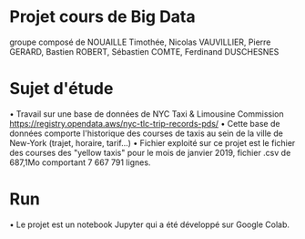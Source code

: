  # Projet cours de Big Data
groupe composé de NOUAILLE Timothée, Nicolas VAUVILLIER, Pierre GERARD, Bastien ROBERT, Sébastien COMTE, Ferdinand DUSCHESNES


# Sujet d'étude
 • Travail sur une base de données de NYC Taxi & Limousine Commission
    https://registry.opendata.aws/nyc-tlc-trip-records-pds/
 • Cette base de données comporte l'historique des courses de taxis au sein de la ville de New-York (trajet, horaire, tarif...)
 • Fichier exploité sur ce projet est le fichier des courses des "yellow taxis" pour le mois de janvier 2019, fichier .csv de 687,1Mo comportant 7 667 791 lignes.
 
 # Run
 • Le projet est un notebook Jupyter qui a été développé sur Google Colab.
